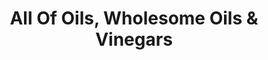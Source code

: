 ---
title: "All Of Oils, Wholesome Oils & Vinegars"
url: /surrey/all-of-oils-wholesome-oils-und-vinegars/
shop: Supermarkt
---